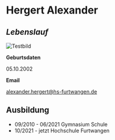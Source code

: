 # Hergert Alexander
## *Lebenslauf*

![Testbild](textbild.png "Testbild")

**Geburtsdaten**

05.10.2002

**Email**

alexander.hergert@hs-furtwangen.de

## **Ausbildung**

+ 09/2010 - 06/2021 Gymnasium Schule
+ 10/2021 - jetzt Hochschule Furtwangen


